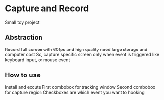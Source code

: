# Capture and Record
Small toy project

## Abstraction
Record full screen with 60fps and high quality need large storage and computer cost
So, capture specific screen only when event is triggered like keyboard input, or mouse event

## How to use
Install and excute
First combobox for tracking window
Second combobox for capture region
Checkboxes are which event you want to hooking